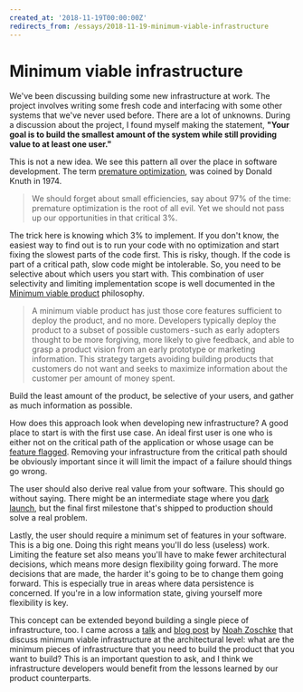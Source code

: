 ```yaml
---
created_at: '2018-11-19T00:00:00Z'
redirects_from: /essays/2018-11-19-minimum-viable-infrastructure
---
```


# Minimum viable infrastructure

We've been discussing building some new infrastructure at work. The project involves writing some fresh code and interfacing with some other systems that we've never used before. There are a lot of unknowns. During a discussion about the project, I found myself making the statement, **"Your goal is to build the smallest amount of the system while still providing value to at least one user."**

This is not a new idea. We see this pattern all over the place in software development. The term [premature optimization](https://en.wikipedia.org/wiki/Program_optimization#When_to_optimize),  was coined by Donald Knuth in 1974.

> We should forget about small efficiencies, say about 97% of the time: premature optimization is the root of all evil. Yet we should not pass up our opportunities in that critical 3%. 

The trick here is knowing which 3% to implement. If you don't know, the easiest way to find out is to run your code with no optimization and start fixing the slowest parts of the code first. This is risky, though. If the code is part of a critical path, slow code might be intolerable. So, you need to be selective about which users you start with. This combination of user selectivity and limiting implementation scope is well documented in the [Minimum viable product](https://en.wikipedia.org/wiki/Minimum_viable_product) philosophy.

> A minimum viable product has just those core features sufficient to deploy the product, and no more. Developers typically deploy the product to a subset of possible customers - such as early adopters thought to be more forgiving, more likely to give feedback, and able to grasp a product vision from an early prototype or marketing information. This strategy targets avoiding building products that customers do not want and seeks to maximize information about the customer per amount of money spent.

Build the least amount of the product, be selective of your users, and gather as much information as possible.

How does this approach look when developing new infrastructure? A good place to start is with the first use case. An ideal first user is one who is either not on the critical path of the application or whose usage can be [feature flagged](https://martinfowler.com/articles/feature-toggles.html). Removing your infrastructure from the critical path should be obviously important since it will limit the impact of a failure should things go wrong.

The user should also derive real value from your software. This should go without saying. There might be an intermediate stage where you [dark launch](https://launchdarkly.com/blog/why-leading-companies-dark-launch/), but the final first milestone that's shipped to production should solve a real problem.

Lastly, the user should require a minimum set of features in your software. This is a big one. Doing this right means you'll do less (useless) work. Limiting the feature set also means you'll have to make fewer architectural decisions, which means more design flexibility going forward. The more decisions that are made, the harder it's going to be to change them going forward. This is especially true in areas where data persistence is concerned. If you're in a low information state, giving yourself more flexibility is key.

This concept can be extended beyond building a single piece of infrastructure, too. I came across a [talk](https://speakerdeck.com/nzoschke/minimum-viable-infrastructure) and [blog post](https://nzoschke.github.io/mvi/
) by [Noah Zoschke](https://twitter.com/nzoschke) that discuss minimum viable infrastructure at the architectural level: what are the minimum pieces of infrastructure that you need to build the product that you want to build? This is an important question to ask, and I think we infrastructure developers would benefit from the lessons learned by our product counterparts.